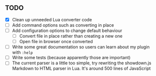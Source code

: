 ## TODO

- [X] Clean up unneeded Lua converter code
- [ ] Add command options such as converting in place
- [ ] Add configuration options to change default behaviour
  - [ ] Convert file in place rather than creating a new one
  - [ ] Open file in browser once converted
- [ ] Write some great documentation so users can learn about my plugin with `:help`
- [ ] Write some tests (because apparently those are important)
- [ ] The current parser is a little too simple, try rewriting the showdown.js Markdown to HTML parser in Lua. It's around 500 lines of JavaScript
